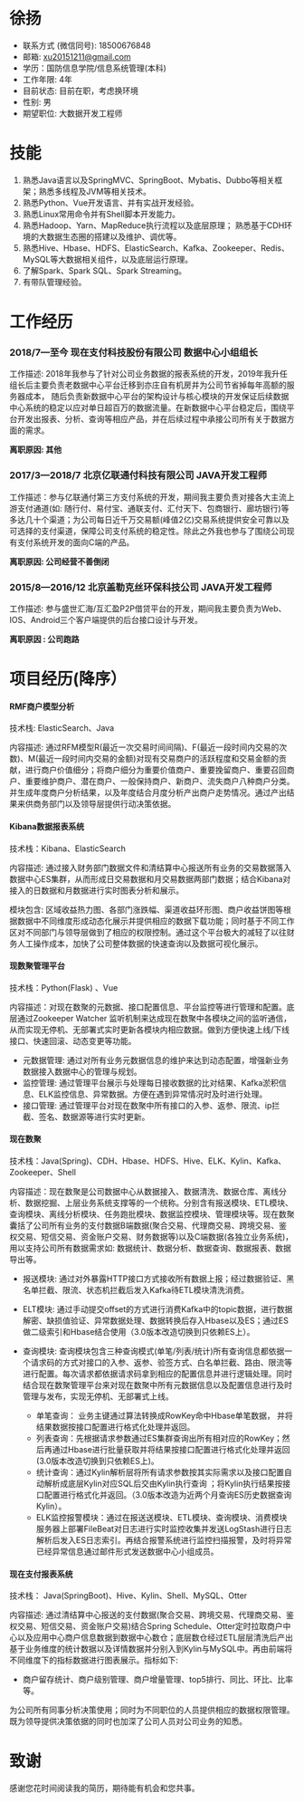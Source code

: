 # 徐扬
- 联系方式 (微信同号): 18500676848 
- 邮箱: xu20151211@gmail.com
- 学历：国防信息学院/信息系统管理(本科)
- 工作年限: 4年
- 目前状态: 目前在职，考虑换环境
- 性别: 男
- 期望职位: 大数据开发工程师


# 技能
1. 熟悉Java语言以及SpringMVC、SpringBoot、Mybatis、Dubbo等相关框架；熟悉多线程及JVM等相关技术。
2. 熟悉Python、Vue开发语言、并有实战开发经验。
3. 熟悉Linux常用命令并有Shell脚本开发能力。
4. 熟悉Hadoop、Yarn、MapReduce执行流程以及底层原理； 熟悉基于CDH环境的大数据生态圈的搭建以及维护、调优等。
5. 熟悉Hive、Hbase、HDFS、ElasticSearch、Kafka、Zookeeper、Redis、MySQL等大数据相关组件，以及底层运行原理。
6. 了解Spark、Spark SQL、Spark Streaming。
8. 有带队管理经验。

# 工作经历
### 2018/7—至今			 现在支付科技股份有限公司		   数据中心小组组长

工作描述: 2018年我参与了针对公司业务数据的报表系统的开发，2019年我升任组长后主要负责老数据中心平台迁移到亦庄自有机房并为公司节省掉每年高额的服务器成本， 随后负责新数据中心平台的架构设计与核心模块的开发保证后续数据中心系统的稳定以应对单日超百万的数据流量。在新数据中心平台稳定后，围绕平台开发出报表、分析、查询等相应产品，并在后续过程中承接公司所有关于数据方面的需求。

**离职原因: 其他**

### 2017/3—2018/7		北京亿联通付科技有限公司	        JAVA开发工程师

工作描述：参与亿联通付第三方支付系统的开发，期间我主要负责对接各大主流上游支付通道(如: 随行付、易付宝、通联支付、汇付天下、包商银行、廊坊银行)等多达几十个渠道；为公司每日近千万交易额(峰值2亿)交易系统提供安全可靠以及可选择的支付渠道，保障公司支付系统的稳定性。除此之外我也参与了围绕公司现有支付系统开发的面向C端的产品。

**离职原因: 公司经营不善倒闭**

### 2015/8—2016/12	   北京盖勒克丝环保科技公司           JAVA开发工程师

工作描述: 参与盛世汇海/互汇盈P2P借贷平台的开发，期间我主要负责为Web、IOS、Android三个客户端提供的后台接口设计与开发。

**离职原因 : 公司跑路**

# 项目经历(降序）
#### RMF商户模型分析

技术栈: ElasticSearch、Java

内容描述: 通过RFM模型R(最近一次交易时间间隔)、F(最近一段时间内交易的次数)、M(最近一段时间内交易的金额)对现有交易商户的活跃程度和交易金额的贡献，进行商户价值细分；将商户细分为重要价值商户、重要挽留商户、重要召回商户、重要维护商户、潜在商户、一般保持商户、新商户、流失商户八种商户分类。并生成年度商户分析结果，以及年度结合月度分析产出商户走势情况。通过产出结果来供商务部门以及领导层提供行动决策依据。

#### Kibana数据报表系统

技术栈：Kibana、ElasticSearch

内容描述: 通过接入财务部门数据文件和清结算中心报送所有业务的交易数据落入数据中心ES集群，从而形成日交易数据和月交易数据两部门数据；结合Kibana对接入的日数据和月数据进行实时图表分析和展示。

模块包含: 区域收益热力图、各部门涨跌幅、渠道收益环形图、商户收益饼图等根据数据中不同维度形成动态化展示并提供相应的数据下载功能；同时基于不同工作区对不同部门与领导层做到了相应的权限控制。通过这个平台极大的减轻了以往财务人工操作成本，加快了公司整体数据的快速查询以及数据可视化展示。

#### 现数聚管理平台

技术栈：Python(Flask) 、Vue

内容描述：对现在数聚的元数据、接口配置信息、平台监控等进行管理和配置。底层通过Zookeeper Watcher 监听机制来达成现在数聚中各模块之间的监听通信，从而实现无停机、无部署式实时更新各模块内相应数据。做到方便快速上线/下线接口、快速回滚、动态变更等功能。
	
- 元数据管理: 通过对所有业务元数据信息的维护来达到动态配置，增强新业务数据接入数据中心的管理与规划。
- 监控管理: 通过管理平台展示与处理每日接收数据的比对结果、Kafka淤积信息、ELK监控信息、异常数据。方便在遇到异常情况时及时进行处理。
- 接口管理: 通过管理平台对现在数聚中所有接口的入参、返参、限流、ip拦截、签名、数据源等进行实时更新。

#### 现在数聚

技术栈：Java(Spring)、CDH、Hbase、HDFS、Hive、ELK、Kylin、Kafka、Zookeeper、Shell

内容描述：现在数聚是公司数据中心从数据接入、数据清洗、数据仓库、离线分析、数据挖掘、上层业务系统支撑等的一个统称。分别含有报送模块、ETL模块、查询模块、离线分析模块、任务跑批模块、数据监控模块、管理模块等。现在数聚囊括了公司所有业务的支付数据B端数据(聚合交易、代理商交易、跨境交易、鉴权交易、短信交易、资金账户交易、财务数据等)以及C端数据(各独立业务系统)，用以支持公司所有数据需求如: 数据统计、数据分析、数据查询、数据报表、数据导出等。

- 报送模块: 通过对外暴露HTTP接口方式接收所有数据上报；经过数据验证、黑名单拦截、限流、状态机拦截后发入Kafka待ETL模块清洗消费。

- ELT模块: 通过手动提交offset的方式进行消费Kafka中的topic数据，进行数据解密、缺损值验证、异常数据处理、数据转换后存入Hbase以及ES；通过ES做二级索引和Hbase结合使用（3.0版本改造切换到只依赖ES上）。

- 查询模块: 查询模块包含三种查询模式(单笔/列表/统计)所有查询信息都依据一个请求码的方式对接口的入参、返参、验签方式、白名单拦截、路由、限流等进行配置。每次请求都依据请求码拿到相应的配置信息并进行逻辑处理。同时结合现在数聚管理平台来对现在数聚中所有元数据信息以及配置信息进行及时管理与发布，实现无停机、无部署式上线。

	- 单笔查询： 业务主键通过算法转换成RowKey命中Hbase单笔数据， 并将结果数据按接口配置进行格式化处理并返回。
	- 列表查询：先根据请求参数通过ES集群查询出所有相对应的RowKey；然后再通过Hbase进行批量获取并将结果按接口配置进行格式化处理并返回(3.0版本改造切换到只依赖ES上)。
	- 统计查询：通过Kylin解析层将所有请求参数按其实际需求以及接口配置自动解析成底层Kylin对应SQL后交由Kylin执行查询 ；将Kylin执行结果按接口配置进行格式化并返回。（3.0版本改造为近两个月查询ES历史数据查询Kylin）。
	- ELK监控报警模块：通过在报送送模块、ETL模块、查询模块、消费模块服务器上部署FileBeat对日志进行实时监控收集并发送LogStash进行日志解析后发入ES日志索引。再结合报警系统进行监控扫描报警，及时将异常已经异常信息通过邮件形式发送数据中心小组成员。


#### 现在支付报表系统

技术栈： Java(SpringBoot)、Hive、Kylin、Shell、MySQL、Otter

内容描述: 通过清结算中心报送的支付数据(聚合交易、跨境交易、代理商交易、鉴权交易、短信交易、资金账户交易)结合Spring Schedule、Otter定时拉取商户中心以及应用中心商户信息数据到数据中心数仓；底层数仓经过ETL层层清洗后产出基于业务维度的统计数据以及详情数据并分别入到Kylin与MySQL中。再由前端将不同维度下的指标数据进行图表展示。指标如下:

- 商户留存统计、商户级别管理、商户增量管理、top5排行、同比、环比、比率等。

为公司所有同事分析决策使用；同时为不同职位的人员提供相应的数据权限管理。既为领导提供决策依据的同时也加深了公司人员对公司业务的知悉。

# 致谢
感谢您花时间阅读我的简历，期待能有机会和您共事。
